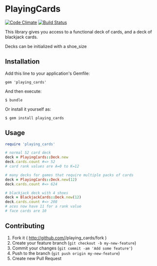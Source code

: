 # PlayingCards

[![Code Climate](https://codeclimate.com/github/thatrubylove/playing_cards.png)](https://codeclimate.com/github/thatrubylove/playing_cards)
[![Build Status](https://travis-ci.org/thatrubylove/playing_cards.svg?branch=master)](https://travis-ci.org/thatrubylove/playing_cards)

This library gives you access to a functional deck of cards, and a deck of blackjack cards.

Decks can be initialized with a shoe_size

## Installation

Add this line to your application's Gemfile:

    gem 'playing_cards'

And then execute:

    $ bundle

Or install it yourself as:

    $ gem install playing_cards

## Usage

```ruby
require 'playing_cards'

# normal 52 card deck
deck = PlayingCards::Deck.new
deck.cards.count #=> 52
# card rank values are A=0 to K=12

# many decks for games that require multiple packs of cards
deck = PlayingCards::Deck.new(12)
deck.cards.count #=> 624

# blackjack deck with 4 shoes
deck = BlackjackCards::Deck.new(12)
deck.cards.count #=> 208
# aces now have 11 for a rank value
# face cards are 10
```

## Contributing

1. Fork it ( http://github.com/<my-github-username>/playing_cards/fork )
2. Create your feature branch (`git checkout -b my-new-feature`)
3. Commit your changes (`git commit -am 'Add some feature'`)
4. Push to the branch (`git push origin my-new-feature`)
5. Create new Pull Request
